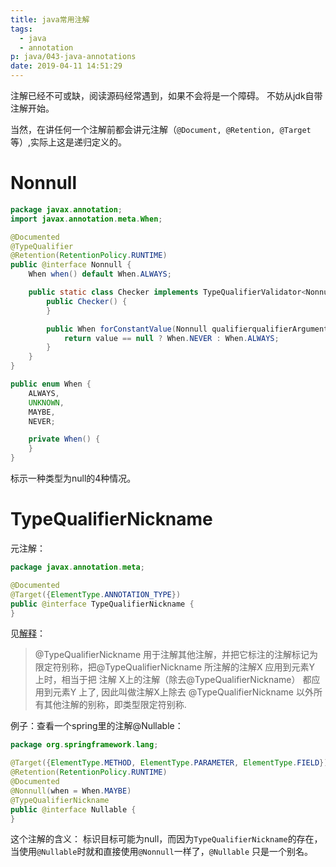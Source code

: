 ```yaml
---
title: java常用注解
tags:
  - java
  - annotation
p: java/043-java-annotations
date: 2019-04-11 14:51:29
---
```


注解已经不可或缺，阅读源码经常遇到，如果不会将是一个障碍。
不妨从jdk自带注解开始。

当然，在讲任何一个注解前都会讲元注解（`@Document, @Retention, @Target`等）,实际上这是递归定义的。

# Nonnull
```java
package javax.annotation;
import javax.annotation.meta.When;

@Documented
@TypeQualifier
@Retention(RetentionPolicy.RUNTIME)
public @interface Nonnull {
    When when() default When.ALWAYS;

    public static class Checker implements TypeQualifierValidator<Nonnull> {
        public Checker() {
        }

        public When forConstantValue(Nonnull qualifierqualifierArgument, Object value) {
            return value == null ? When.NEVER : When.ALWAYS;
        }
    }
}

public enum When {
    ALWAYS,
    UNKNOWN,
    MAYBE,
    NEVER;

    private When() {
    }
}
```
标示一种类型为null的4种情况。

# TypeQualifierNickname
元注解：
```java
package javax.annotation.meta;

@Documented
@Target({ElementType.ANNOTATION_TYPE})
public @interface TypeQualifierNickname {
}
```
见[解释](https://aalmiray.github.io/jsr-305/apidocs/javax/annotation/meta/TypeQualifierNickname.html)：
> @TypeQualifierNickname 用于注解其他注解，并把它标注的注解标记为限定符别称，把@TypeQualifierNickname 所注解的注解X 应用到元素Y 上时，相当于把 注解 X上的注解（除去@TypeQualifierNickname） 都应用到元素Y 上了, 因此叫做注解X上除去 @TypeQualifierNickname 以外所有其他注解的别称，即类型限定符别称.

例子：查看一个spring里的注解@Nullable：
```java
package org.springframework.lang;

@Target({ElementType.METHOD, ElementType.PARAMETER, ElementType.FIELD})
@Retention(RetentionPolicy.RUNTIME)
@Documented
@Nonnull(when = When.MAYBE)
@TypeQualifierNickname
public @interface Nullable {
}
```
这个注解的含义： 标识目标可能为null，而因为`TypeQualifierNickname`的存在，当使用`@Nullable`时就和直接使用`@Nonnull`一样了，`@Nullable`
只是一个别名。



```java
```
```java
```
```java
```
```java
```


